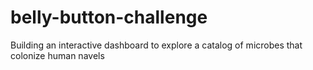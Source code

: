 # belly-button-challenge
Building an interactive dashboard to explore a catalog of microbes that colonize human navels

